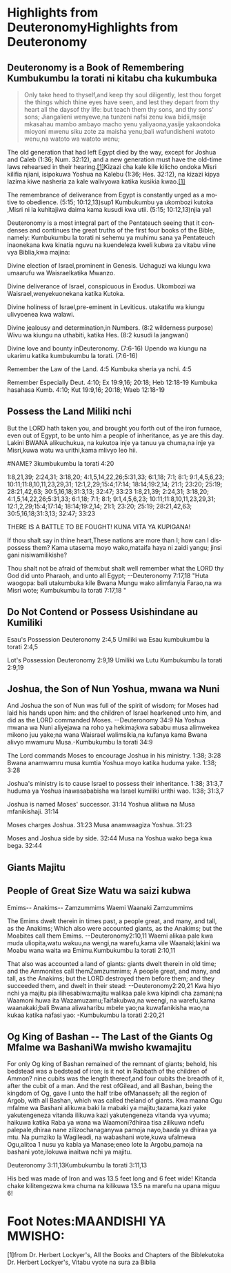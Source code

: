 <h1><span lang='en'>Highlights from Deuteronomy</span><span lang='swa'>Highlights from Deuteronomy</span></h1>


<h2><span lang='en'>Deuteronomy is a Book of Remembering </span><span lang='swa'>Kumbukumbu la torati ni kitabu cha kukumbuka </span></h2>
<blockquote><span lang='en'>Only take heed to thyself&#44;and keep thy soul diligently&#44; lest thou forget the things which thine eyes have seen&#44; and lest they depart from thy heart all the daysof thy life: but teach them thy sons&#44; and thy sons' sons; </span><span lang='swa'>Jiangalieni wenyewe&#44;na tunzeni nafsi zenu kwa bidii&#44;msije mkasahau mambo ambayo macho yenu yaliyaona&#44;yasije yakaondoka mioyoni mwenu siku zote za maisha yenu;bali wafundisheni watoto wenu&#44;na watoto wa watoto wenu; </span></blockquote>

<p><span lang='en'>The old generation that had left Egypt died by the way&#44; except for Joshua and Caleb (1:36; Num. 32:12)&#44; and a new generation must have the old-time laws rehearsed in their hearing.<a href='#footnotes'>[1]</a></span><span lang='swa'>Kizazi cha kale kile kilicho ondoka Misri kilifia njiani&#44; isipokuwa Yoshua na Kalebu (1:36; Hes. 32:12)&#44; na kizazi kipya lazima kiwe nasheria za kale walivyowa katika kusikia kwao.<a href='#footnotes'>[1]</a></span></p>
<p><span lang='en'>The remembrance of deliverance from Egypt is constantly urged as a motive to obedience. (5:15; 10:12&#44;13)sup1 </span><span lang='swa'>Kumbukumbu ya ukombozi kutoka &#44;Misri ni la kuhitajiwa daima kama kusudi kwa utii. (5:15; 10:12&#44;13)njia ya1 </span></p>
<p><span lang='en'>Deuteronomy is a most integral part of the Pentateuch seeing that it condenses and continues the great truths of the first four books of the Bible&#44; namely: </span><span lang='swa'>Kumbukumbu la torati ni sehemu ya muhimu sana ya Pentateuch inaonekana kwa kinatia nguvu na kuendeleza kweli kubwa za vitabu viine vya Biblia&#44;kwa majina: </span></p>
<p><span lang='en'>Divine election of Israel&#44;prominent in Genesis. </span><span lang='swa'>Uchaguzi wa kiungu kwa umaarufu wa Waisraelkatika Mwanzo. </span></p>
<p><span lang='en'>Divine deliverance of Israel&#44; conspicuous in Exodus. </span><span lang='swa'>Ukombozi wa Waisrael&#44;wenyekuonekana katika Kutoka. </span></p>
<p><span lang='en'>Divine holiness of Israel&#44;pre-eminent in Leviticus. </span><span lang='swa'>utakatifu wa kiungu ulivyoenea kwa walawi. </span></p>
<p><span lang='en'>Divine jealousy and determination&#44;in Numbers. (8:2 wilderness purpose) </span><span lang='swa'>Wivu wa kiungu na uthabiti&#44; katika Hes. (8:2 kusudi la jangwani) </span></p>
<p><span lang='en'>Divine love and bounty inDeuteronomy. (7:6-16) </span><span lang='swa'>Upendo wa kiungu na ukarimu katika kumbukumbu la torati. (7:6-16) </span></p>
<p><span lang='en'>Remember the Law of the Land. 4:5 </span><span lang='swa'>Kumbuka sheria ya nchi. 4:5 </span></p>
<p><span lang='en'>Remember Especially Deut. 4:10; Ex 19:9&#44;16; 20:18; Heb 12:18-19 </span><span lang='swa'>Kumbuka hasahasa Kumb. 4:10; Kut 19:9&#44;16; 20:18; Waeb 12:18-19 </span></p>
<h2><span lang='en'>Possess the Land </span><span lang='swa'>Miliki nchi </span></h2>
<p><span lang='en'>But the LORD hath taken you&#44; and brought you forth out of the iron furnace&#44; even out of Egypt&#44; to be unto him a people of inheritance&#44; as ye are this day. </span><span lang='swa'>Lakini BWANA alikuchukua&#44; na kukutoa inje ya tanuu ya chuma&#44;na inje ya Misri&#44;kuwa watu wa urithi&#44;kama mlivyo leo hii. </span></p>
<p><span lang='en'>#NAME? </span><span lang='swa'>3kumbukumbu la torati 4:20 </span></p>
<p><span lang='en'>1:8&#44;21&#44;39; 2:24&#44;31; 3:18&#44;20; 4:1&#44;5&#44;14&#44;22&#44;26;5:31&#44;33; 6:1&#44;18; 7:1; 8:1; 9:1&#44;4&#44;5&#44;6&#44;23; 10:11;11:8&#44;10&#44;11&#44;23&#44;29&#44;31; 12:1&#44;2&#44;29;15:4;17:14; 18:14;19:2&#44;14; 21:1; 23:20; 25:19; 28:21&#44;42&#44;63; 30:5&#44;16&#44;18;31:3&#44;13; 32:47; 33:23 </span><span lang='swa'>1:8&#44;21&#44;39; 2:24&#44;31; 3:18&#44;20; 4:1&#44;5&#44;14&#44;22&#44;26;5:31&#44;33; 6:1&#44;18; 7:1; 8:1; 9:1&#44;4&#44;5&#44;6&#44;23; 10:11;11:8&#44;10&#44;11&#44;23&#44;29&#44;31; 12:1&#44;2&#44;29;15:4;17:14; 18:14;19:2&#44;14; 21:1; 23:20; 25:19; 28:21&#44;42&#44;63; 30:5&#44;16&#44;18;31:3&#44;13; 32:47; 33:23 </span></p>
<p><span lang='en'>THERE IS A BATTLE TO BE FOUGHT! </span><span lang='swa'>KUNA VITA YA KUPIGANA! </span></p>
<p><span lang='en'>If thou shalt say in thine heart&#44;These nations are more than I; how can I dispossess them? </span><span lang='swa'>Kama utasema moyo wako&#44;mataifa haya ni zaidi yangu; jinsi gani nisiwamilikishe? </span></p>
<p><span lang='en'>Thou shalt not be afraid of them:but shalt well remember what the LORD thy God did unto Pharaoh&#44; and unto all Egypt; --Deuteronomy 7:17&#44;18 </span><span lang='swa'>"Huta waogopa: bali utakumbuka kile Bwana Mungu wako alimfanyia Farao&#44;na wa Misri wote; Kumbukumbu la torati 7:17&#44;18 " </span></p>
<h2><span lang='en'>Do Not Contend or Possess </span><span lang='swa'>Usishindane au Kumiliki </span></h2>
<p><span lang='en'>Esau&apos;s Possession Deuteronomy 2:4&#44;5 </span><span lang='swa'>Umiliki wa Esau kumbukumbu la torati 2:4&#44;5 </span></p>
<p><span lang='en'>Lot&apos;s Possession Deuteronomy 2:9&#44;19 </span><span lang='swa'>Umiliki wa Lutu Kumbukumbu la torati 2:9&#44;19 </span></p>

<h2><span lang='en'>Joshua&#44; the Son of Nun </span><span lang='swa'>Yoshua&#44; mwana wa Nuni </span></h2>
<p><span lang='en'>And Joshua the son of Nun was full of the spirit of wisdom; for Moses had laid his hands upon him: and the children of Israel hearkened unto him&#44; and did as the LORD commanded Moses. --Deuteronomy 34:9 </span><span lang='swa'>Na Yoshua mwana wa Nuni aliyejawa na roho ya hekima;kwa sababu musa alimwekea mikono juu yake;na wana Waisrael walimsikia&#44;na kufanya kama Bwana alivyo mwamuru Musa.-Kumbukumbu la torati 34:9 </span></p>
<p><span lang='en'>The Lord commands Moses to encourage Joshua in his ministry. 1:38; 3:28 </span><span lang='swa'>Bwana anamwamru musa kumtia Yoshua moyo katika huduma yake. 1:38; 3:28 </span></p>
<p><span lang='en'>Joshua&apos;s ministry is to cause Israel to possess their inheritance. 1:38; 31:3&#44;7 </span><span lang='swa'>huduma ya Yoshua inawasababisha wa Israel kumiliki urithi wao. 1:38; 31:3&#44;7 </span></p>
<p><span lang='en'>Joshua is named Moses&apos; successor. 31:14 </span><span lang='swa'>Yoshua aliitwa na Musa mfanikishaji. 31:14 </span></p>
<p><span lang='en'>Moses charges Joshua. 31:23 </span><span lang='swa'>Musa anamwaagiza Yoshua. 31:23 </span></p>
<p><span lang='en'>Moses and Joshua side by side. 32:44 </span><span lang='swa'>Musa na Yoshua wako bega kwa bega. 32:44 </span></p>
<h2><span lang='en'>Giants </span><span lang='swa'>Majitu </span></h2>
<h2><span lang='en'>People of Great Size </span><span lang='swa'>Watu wa saizi kubwa </span></h2>
<p><span lang='en'>Emims-- Anakims-- Zamzummims </span><span lang='swa'>Waemi Waanaki Zamzummims </span></p>
<p><span lang='en'>The Emims dwelt therein in times past&#44; a people great&#44; and many&#44; and tall&#44; as the Anakims; Which also were accounted giants&#44; as the Anakims; but the Moabites call them Emims. --Deuteronomy2:10&#44;11 </span><span lang='swa'>Waemi alikaa pale kwa muda uliopita&#44;watu wakuu&#44;na wengi&#44;na warefu&#44;kama vile Waanaki;lakini wa Moabu wana waita wa Emimu.Kumbukumbu la torati 2:10&#44;11 </span></p>
<p><span lang='en'>That also was accounted a land of giants: giants dwelt therein in old time; and the Ammonites call themZamzummims; A people great&#44; and many&#44; and tall&#44; as the Anakims; but the LORD destroyed them before them; and they succeeded them&#44; and dwelt in their stead: --Deuteronomy2:20&#44;21 </span><span lang='swa'>Kwa hiyo nchi ya majitu pia ilihesabiwa:majitu walikaa pale kwa kipindi cha zamani;na Waamoni huwa ita Wazamuzamu;Taifakubwa&#44;na weengi&#44; na warefu&#44;kama waanakaki;bali Bwana aliwaharibu mbele yao;na kuwafanikisha wao&#44;na kukaa katika nafasi yao: -Kumbukumbu la torati 2:20&#44;21 </span></p>
<h2><span lang='en'>Og King of Bashan -- The Last of the Giants </span><span lang='swa'>Og Mfalme wa BashaniWa mwisho kwamajitu </span></h2>
<p><span lang='en'>For only Og king of Bashan remained of the remnant of giants; behold&#44; his bedstead was a bedstead of iron; is it not in Rabbath of the children of Ammon? nine cubits was the length thereof&#44;and four cubits the breadth of it&#44; after the cubit of a man. And the rest ofGilead&#44; and all Bashan&#44; being the kingdom of Og&#44; gave I unto the half tribe ofManasseh; all the region of Argob&#44; with all Bashan&#44; which was called theland of giants. </span><span lang='swa'>Kwa maana Ogu mfalme wa Bashani alikuwa baki la mabaki ya majitu;tazama&#44;kazi yake yakutengeneza vitanda ilikuwa kazi yakutengeneza vitanda vya vyuma; haikuwa katika Raba ya wana wa Waamoni?dhiraa tisa zilikuwa ndefu palepale&#44;dhiraa nane zilizochanaganywa pamoja nayo&#44;baada ya dhiraa ya mtu. Na pumziko la Wagileadi&#44; na wabashani wote&#44;kuwa ufalmewa Ogu&#44;alitoa 1 nusu ya kabla ya Manase;eneo lote la Argobu&#44;pamoja na bashani yote&#44;ilokuwa inaitwa nchi ya majitu. </span></p>
<p><span lang='en'>Deuteronomy 3:11&#44;13</span><span lang='swa'>Kumbukumbu la torati 3:11&#44;13 </span></p>
<p><span lang='en'>His bed was made of Iron and was 13.5 feet long and 6 feet wide! </span><span lang='swa'>Kitanda chake kilitengezwa kwa chuma na kilikuwa 13.5 na marefu na upana miguu 6! </span></p>

<div id='footnotes'>
<h1><span lang='en'>Foot Notes:</span><span lang='swa'>MAANDISHI YA MWISHO: </span></h1>

<p>[1]<span lang='en'>from Dr. Herbert Lockyer&apos;s&#44; All the Books and Chapters of the Bible</span><span lang='swa'>kutoka Dr. Herbert Lockyer's&#44; Vitabu vyote na sura za Biblia</span></p>
</div>